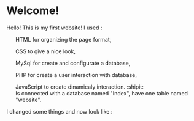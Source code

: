 <html>
<h1>Welcome!</h1>
Hello! 
This is my first website! I used :
 <ul> HTML for organizing the page format, </ul>
 <ul> CSS to give a nice look,  </ul>
 <ul> MySql for create and configurate a database,  </ul> 
 <ul> PHP for create a user interaction with database,  </ul> 
 <ul> JavaScript to create dinamicaly interaction. :shipit: <br> 
Is connected with a database named "Index", have one table named "website". <br> </ul>
I changed some things and now look like :

  </html>

